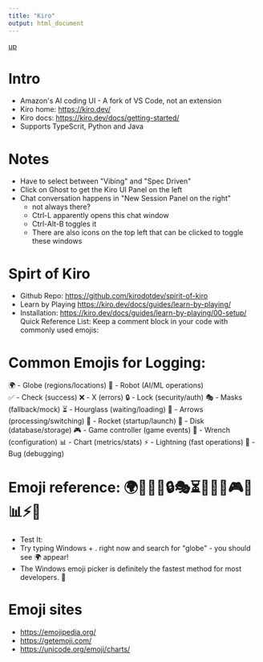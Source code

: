 ```yaml
---
title: "Kiro"
output: html_document
---
```

[up](https://mikewise2718.github.io/markdowndocs/)

# Intro
- Amazon's AI coding UI - A fork of VS Code, not an extension
- Kiro home: https://kiro.dev/ 
- Kiro docs: https://kiro.dev/docs/getting-started/ 
- Supports TypeScrit, Python and Java

# Notes
- Have to select between "Vibing" and "Spec Driven"
- Click on Ghost to get the Kiro UI Panel on the left
- Chat conversation happens in "New Session Panel on the right" 
   - not always there? 
   - Ctrl-L apparently opens this chat window
   - Ctrl-Alt-B toggles it
   - There are also icons on the top left that can be clicked to toggle these windows

# Spirt of Kiro
- Github Repo: https://github.com/kirodotdev/spirit-of-kiro 
- Learn by Playing https://kiro.dev/docs/guides/learn-by-playing/
- Installation: https://kiro.dev/docs/guides/learn-by-playing/00-setup/ 
Quick Reference List:
Keep a comment block in your code with commonly used emojis:

# Common Emojis for Logging:
🌍 - Globe (regions/locations)
🤖 - Robot (AI/ML operations)  
✅ - Check (success)
❌ - X (errors)
🔒 - Lock (security/auth)
🎭 - Masks (fallback/mock)
⏳ - Hourglass (waiting/loading)
🔄 - Arrows (processing/switching)
🚀 - Rocket (startup/launch)
💾 - Disk (database/storage)
🎮 - Game controller (game events)
🔧 - Wrench (configuration)
📊 - Chart (metrics/stats)
⚡ - Lightning (fast operations)
🐛 - Bug (debugging)

# Emoji reference: 🌍🤖✅❌🔒🎭⏳🔄🚀💾🎮🔧📊⚡🐛
- Test It:
- Try typing Windows + . right now and search for "globe" - you should see 🌍 appear!
- The Windows emoji picker is definitely the fastest method for most developers. 🎉


# Emoji sites
- https://emojipedia.org/
- https://getemoji.com/ 
- https://unicode.org/emoji/charts/ 